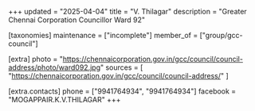 +++
updated = "2025-04-04"
title = "V. Thilagar"
description = "Greater Chennai Corporation Councillor Ward 92"

[taxonomies]
maintenance = ["incomplete"]
member_of = ["group/gcc-council"]

[extra]
photo = "https://chennaicorporation.gov.in/gcc/council/council-address/photo/ward092.jpg"
sources = [
    "https://chennaicorporation.gov.in/gcc/council/council-address/"
]

[extra.contacts]
phone = ["9941764934", "9941764934"]
facebook = "MOGAPPAIR.K.V.THILAGAR"
+++
